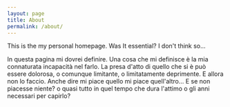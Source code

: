 ```yaml
---
layout: page
title: About
permalink: /about/
---
```


This is the my personal homepage. Was It essential? I don't think so... 

In questa pagina mi dovrei definire. Una cosa che mi definisce è la mia connaturata incapacità nel farlo. La presa d'atto di quello che si è può essere dolorosa, o comunque limitante, o limitatamente deprimente. E allora non lo faccio. Anche dire mi piace quello mi piace quell'altro... E se non piacesse niente? o quasi tutto in quel tempo che dura l'attimo o gli anni necessari per capirlo?
